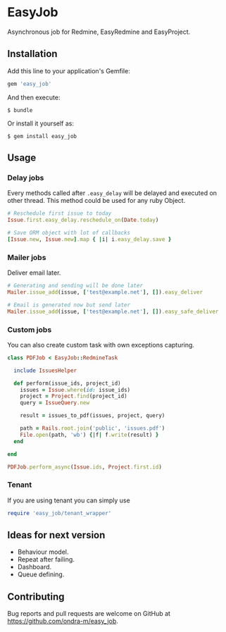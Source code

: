 # EasyJob

Asynchronous job for Redmine, EasyRedmine and EasyProject.

## Installation

Add this line to your application's Gemfile:

```ruby
gem 'easy_job'
```

And then execute:

    $ bundle

Or install it yourself as:

    $ gem install easy_job

## Usage

### Delay jobs

Every methods called after `.easy_delay` will be delayed and executed on other thread. This method could be used for any ruby Object.

```ruby
# Reschedule first issue to today
Issue.first.easy_delay.reschedule_on(Date.today)

# Save ORM object with lot of callbacks
[Issue.new, Issue.new].map { |i| i.easy_delay.save }
```

### Mailer jobs

Deliver email later.

```ruby
# Generating and sending will be done later
Mailer.issue_add(issue, ['test@example.net'], []).easy_deliver

# Email is generated now but send later
Mailer.issue_add(issue, ['test@example.net'], []).easy_safe_deliver
```

### Custom jobs

You can also create custom task with own exceptions capturing.

```ruby
class PDFJob < EasyJob::RedmineTask

  include IssuesHelper

  def perform(issue_ids, project_id)
    issues = Issue.where(id: issue_ids)
    project = Project.find(project_id)
    query = IssueQuery.new

    result = issues_to_pdf(issues, project, query)

    path = Rails.root.join('public', 'issues.pdf')
    File.open(path, 'wb') {|f| f.write(result) }
  end

end

PDFJob.perform_async(Issue.ids, Project.first.id)
```

### Tenant

If you are using tenant you can simply use

```ruby
require 'easy_job/tenant_wrapper'
```


## Ideas for next version

- Behaviour model.
- Repeat after failing.
- Dashboard.
- Queue defining.

## Contributing

Bug reports and pull requests are welcome on GitHub at https://github.com/ondra-m/easy_job.
